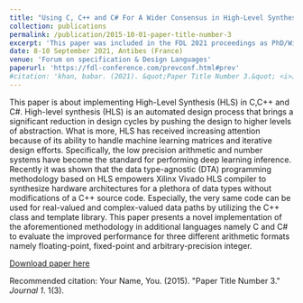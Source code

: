 ```yaml
---
title: "Using C, C++ and C# For A Wider Consensus in High-Level Synthesis Compilers"
collection: publications
permalink: /publication/2015-10-01-paper-title-number-3
excerpt: 'This paper was included in the FDL 2021 proceedings as PhD/WiP'
date: 8-10 September 2021, Antibes (France)
venue: 'Forum on specification & Design Languages'
paperurl: 'https://fdl-conference.com/prevconf.html#prev'
#citation: 'khan, babar. (2021). &quot;Paper Title Number 3.&quot; <i>Journal 1</i>. 1(3).'
---
```

This paper is about implementing High-Level Synthesis (HLS) in C,C++ and C#. High-level synthesis (HLS) is an automated design process that brings a significant reduction in design cycles by pushing the design to higher levels of abstraction. What is more, HLS has received increasing attention because of its ability to handle machine learning matrices and iterative design efforts. Specifically, the low precision arithmetic and number systems have become the standard for performing deep learning inference. Recently it was shown that the data type-agnostic (DTA) programming methodology based on HLS empowers
Xilinx Vivado HLS compiler to synthesize hardware architectures for a plethora of data types without modifications of a C++ source code. Especially, the very same code can be used for real-valued and complex-valued data paths by utilizing the C++ class and template library. This paper presents a novel implementation of the aforementioned methodology in additional languages namely C and C# to evaluate the improved performance for three different arithmetic formats namely floating-point, fixed-point and arbitrary-precision integer.

[Download paper here](https://babarzkhan.github.io/files/paper3.pdf)

Recommended citation: Your Name, You. (2015). "Paper Title Number 3." <i>Journal 1</i>. 1(3).